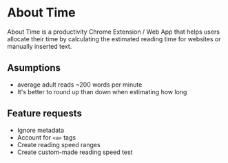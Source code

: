 # About Time

About Time is a productivity Chrome Extension / Web App that helps users allocate their time by calculating the estimated reading time for websites or manually inserted text.

## Asumptions

- average adult reads ~200 words per minute
- It's better to round up than down when estimating how long

## Feature requests

* Ignore metadata
* Account for `<a>` tags
* Create reading speed ranges
* Create custom-made reading speed test
